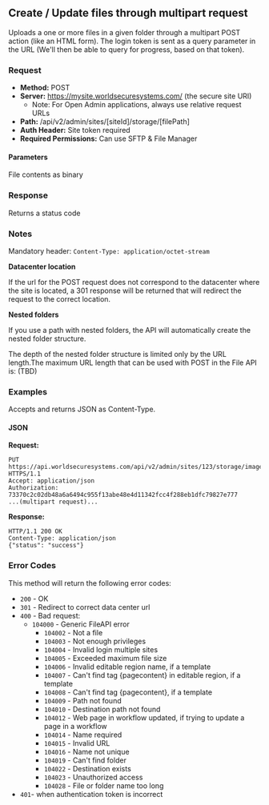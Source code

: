 ## Create / Update files through multipart request

Uploads a one or more files in a given folder through a multipart POST action (like an HTML form). The login token is sent as a query parameter in the URL (We'll then be able to query for progress, based on that token).

### Request

* **Method:** POST
* **Server:** https://mysite.worldsecuresystems.com/ (the secure site URI)
  * Note: For Open Admin applications, always use relative request URLs
* **Path:** /api/v2/admin/sites/[siteId]/storage/[filePath]
* **Auth Header:** Site token required
* **Required Permissions:** Can use SFTP & File Manager

#### Parameters ####

File contents as binary

### Response

Returns a status code

### Notes

Mandatory header: `Content-Type: application/octet-stream`

**Datacenter location**

If the url for the POST request does not correspond to the datacenter where the site is located, a 301 response will be returned that will redirect the request to the correct location.

**Nested folders**

If you use a path with nested folders, the API will automatically create the nested folder structure.

The depth of the nested folder structure is limited only by the URL length.The maximum URL length that can be used with POST in the File API is: (TBD)


### Examples

Accepts and returns JSON as Content-Type.

#### JSON

**Request:**
~~~
PUT https://api.worldsecuresystems.com/api/v2/admin/sites/123/storage/images HTTPS/1.1
Accept: application/json
Authorization: 73370c2c02db48a6a6494c955f13abe48e4d11342fcc4f288eb1dfc79827e777
...(multipart request)...
~~~

**Response:**
~~~
HTTP/1.1 200 OK
Content-Type: application/json
{"status": "success"}
~~~

### Error Codes

This method will return the following error codes:

* `200` - OK
* `301` - Redirect to correct data center url
* `400` - Bad request:
  * `104000` - Generic FileAPI error
	* `104002` - Not a file
	* `104003` - Not enough privileges 
	* `104004` - Invalid login multiple sites 
	* `104005` - Exceeded maximum file size 
	* `104006` - Invalid editable region name, if a template 
	* `104007` - Can't find tag {pagecontent} in editable region, if a template 
	* `104008` - Can't find tag {pagecontent}, if a template 
	* `104009` - Path not found
	* `104010` - Destination path not found 
	* `104012` - Web page in workflow updated, if trying to update a page in a workflow 
	* `104014` - Name required
	* `104015` - Invalid URL 
	* `104016` - Name not unique 
	* `104019` - Can't find folder 
	* `104022` - Destination exists 
	* `104023` - Unauthorized access 
	* `104028` - File or folder name too long 
* `401`- when authentication token is incorrect
